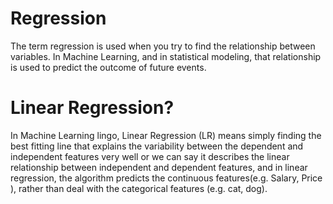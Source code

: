 # Regression
The term regression is used when you try to find the relationship between variables.
In Machine Learning, and in statistical modeling, that relationship is used to predict the outcome of future events.

# Linear Regression?

In Machine Learning lingo, Linear Regression (LR) means simply finding the best fitting line that explains the variability between the dependent and independent features very well or we can say it describes the linear relationship between independent and dependent features, and in linear regression, the algorithm predicts the continuous features(e.g. Salary, Price ), rather than deal with the categorical features (e.g. cat, dog).
